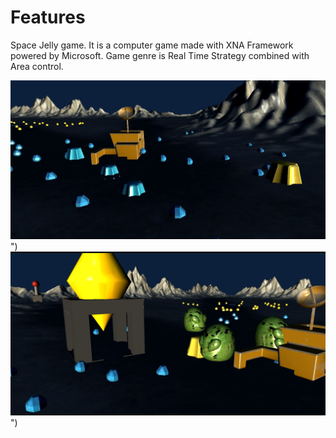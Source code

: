 # Features

Space Jelly game. It is a computer game made with XNA Framework powered by Microsoft. Game genre is Real Time Strategy combined with Area control.


![Test Image 1](1.jpg)")
![Test Image 2](2.png)")
